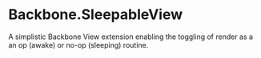 Backbone.SleepableView
=========

A simplistic Backbone View extension enabling the toggling of render as a an op (awake) or no-op (sleeping) routine.

